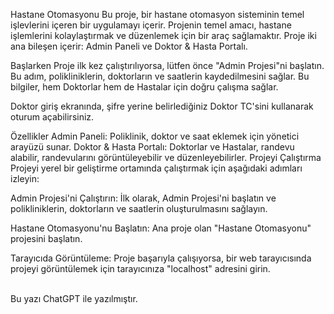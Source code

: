 Hastane Otomasyonu
Bu proje, bir hastane otomasyon sisteminin temel işlevlerini içeren bir uygulamayı içerir. Projenin temel amacı, hastane işlemlerini kolaylaştırmak ve düzenlemek için bir araç sağlamaktır. Proje iki ana bileşen içerir: Admin Paneli ve Doktor & Hasta Portalı.

Başlarken
Proje ilk kez çalıştırılıyorsa, lütfen önce "Admin Projesi"ni başlatın. Bu adım, polikliniklerin, doktorların ve saatlerin kaydedilmesini sağlar. Bu bilgiler, hem Doktorlar hem de Hastalar için doğru çalışma sağlar.

Doktor giriş ekranında, şifre yerine belirlediğiniz Doktor TC'sini kullanarak oturum açabilirsiniz.

Özellikler
Admin Paneli: Poliklinik, doktor ve saat eklemek için yönetici arayüzü sunar.
Doktor & Hasta Portalı: Doktorlar ve Hastalar, randevu alabilir, randevularını görüntüleyebilir ve düzenleyebilirler.
Projeyi Çalıştırma
Projeyi yerel bir geliştirme ortamında çalıştırmak için aşağıdaki adımları izleyin:

Admin Projesi'ni Çalıştırın: İlk olarak, Admin Projesi'ni başlatın ve polikliniklerin, doktorların ve saatlerin oluşturulmasını sağlayın.

Hastane Otomasyonu'nu Başlatın: Ana proje olan "Hastane Otomasyonu" projesini başlatın.

Tarayıcıda Görüntüleme: Proje başarıyla çalışıyorsa, bir web tarayıcısında projeyi görüntülemek için tarayıcınıza "localhost" adresini girin.

<br>
Bu yazı ChatGPT ile yazılmıştır.
